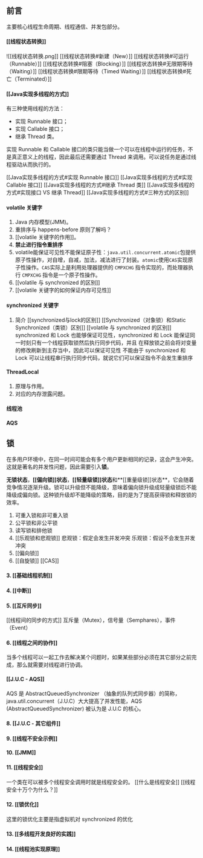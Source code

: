 ## 前言

主要核心线程生命周期、线程通信、并发包部分。


#### [[线程状态转换]]
![[线程状态转换.png]]
[[线程状态转换#新建（New）]]
[[线程状态转换#可运行（Runnable）]]
[[线程状态转换#阻塞（Blocking）]]
[[线程状态转换#无限期等待（Waiting）]]
[[线程状态转换#限期等待（Timed Waiting）]]
[[线程状态转换#死亡（Terminated）]]

####  [[Java实现多线程的方式]]

有三种使用线程的方法：

- 实现 Runnable 接口；
- 实现 Callable 接口；
- 继承 Thread 类。

实现 Runnable 和 Callable 接口的类只能当做一个可以在线程中运行的任务，不是真正意义上的线程，因此最后还需要通过 Thread 来调用。可以说任务是通过线程驱动从而执行的。

[[Java实现多线程的方式#实现 Runnable 接口]]
[[Java实现多线程的方式#实现 Callable 接口]]
[[Java实现多线程的方式#继承 Thread 类]]
[[Java实现多线程的方式#实现接口 VS 继承 Thread]]
[[Java实现多线程的方式#三种方式的区别]]


#### volatile 关键字
1. Java 内存模型(JMM)。
2. 重排序与 happens-before 原则了解吗？
3. [[volatile 关键字的作用]]。
4. **禁止进行指令重排序**
5. volatile能保证可见性不能保证原子性：`java.util.concurrent.atomic`包提供原子性操作，对自增，自减，加法，减法进行了封装。`atomic`使用`CAS`实现原子性操作。`CAS`实际上是利用处理器提供的 `CMPXCHG` 指令实现的，而处理器执行 `CMPXCHG` 指令是一个原子性操作。
6. [[volatile 与 synchronized 的区别]]
7. [[volatile 关键字的如何保证内存可见性]]

#### synchronized 关键字
1. 简介
[[synchronized与lock的区别]]
[[Synchronized（对象锁）和Static Synchronized（类锁）区别]]
[[volatile 与 synchronized 的区别]]
synchronized 和 Lock 也能够保证可见性，synchronized 和 Lock 能保证同一时刻只有一个线程获取锁然后执行同步代码，并且 在释放锁之前会将对变量的修改刷新到主存当中，因此可以保证可见性
不能由于 synchronized 和 Lock 可以让线程串行执行同步代码，就说它们可以保证指令不会发生重排序
#### ThreadLocal
1. 原理与作用。
2. 对应的内存泄露问题。

#### 线程池

#### AQS

## 锁
在多用户环境中，在同一时间可能会有多个用户更新相同的记录，这会产生冲突。这就是著名的并发性问题，因此需要引入**锁**。

**无锁状态**，**[[偏向锁]]状态**，**[[轻量级锁]]状态**和**[[重量级锁]]状态**，它会随着竞争情况逐渐升级。锁可以升级但不能降级，意味着偏向锁升级成轻量级锁后不能降级成偏向锁。这种锁升级却不能降级的策略，目的是为了提高获得锁和释放锁的效率。
1. 可重入锁和非可重入锁
2. 公平锁和非公平锁
3. 读写锁和排他锁
4. [[乐观锁和悲观锁]]
 悲观锁：假定会发生并发冲突
 乐观锁：假设不会发生并发冲突
5. [[偏向锁]]
6. [[自旋锁]]
[[CAS]]

#### 3. [[基础线程机制]]

#### 4. [[中断]]

#### 5. [[互斥同步]]
[[线程间的同步的方式]]
互斥量（Mutex），信号量（Semphares），事件（Event）

#### 6. [[线程之间的协作]]

当多个线程可以一起工作去解决某个问题时，如果某些部分必须在其它部分之前完成，那么就需要对线程进行协调。

####  [[J.U.C - AQS]]
AQS 是  AbstractQueuedSynchronizer （抽象的队列式同步器）的简称，java.util.concurrent（J.U.C）大大提高了并发性能，AQS (AbstractQueuedSynchronizer) 被认为是 J.U.C 的核心。


#### 8. [[J.U.C - 其它组件]]

#### 9. [[线程不安全示例]]

#### 10. [[JMM]]


#### 11. [[线程安全]]
一个类在可以被多个线程安全调用时就是线程安全的。
[[什么是线程安全]]
[[线程安全十万个为什么？]]
#### 12. [[锁优化]]
这里的锁优化主要是指虚拟机对 synchronized 的优化

#### 13. [[多线程开发良好的实践]]
#### 14. [[线程池实现原理]]

